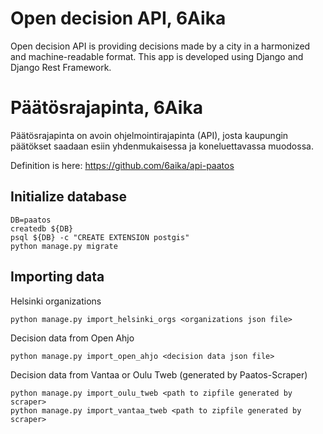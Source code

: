 # Open decision API, 6Aika
Open decision API is providing decisions made by a city in a harmonized and machine-readable format.
This app is developed using Django and Django Rest Framework.

# Päätösrajapinta, 6Aika
Päätösrajapinta on avoin ohjelmointirajapinta (API), josta kaupungin päätökset saadaan esiin yhdenmukaisessa ja koneluettavassa muodossa.

Definition is here: https://github.com/6aika/api-paatos

## Initialize database
```
DB=paatos
createdb ${DB}
psql ${DB} -c "CREATE EXTENSION postgis"
python manage.py migrate
```
  
## Importing data

Helsinki organizations
```
python manage.py import_helsinki_orgs <organizations json file>
```

Decision data from Open Ahjo
```
python manage.py import_open_ahjo <decision data json file>
```

Decision data from Vantaa or Oulu Tweb (generated by Paatos-Scraper)
```
python manage.py import_oulu_tweb <path to zipfile generated by scraper>
python manage.py import_vantaa_tweb <path to zipfile generated by scraper>
```
